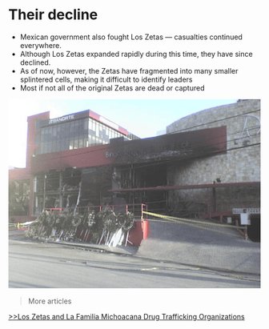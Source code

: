 # Their decline

- Mexican government also fought Los Zetas — casualties continued everywhere.
- Although Los Zetas expanded rapidly during this time, they have since declined.
- As of now, however, the Zetas have fragmented into many smaller splintered cells, making it difficult to identify leaders
- Most if not all of the original Zetas are dead or captured

![logo](image-38.png)

> More articles

[>>Los Zetas and La Familia Michoacana Drug Trafficking Organizations](https://www.ojp.gov/pdffiles1/234455.pdf)